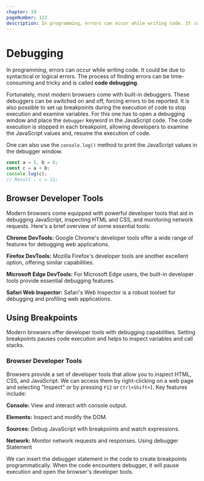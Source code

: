 ```yaml
---
chapter: 19
pageNumber: 122
description: In programming, errors can occur while writing code. It could be due to syntactical or logical errors. The process of finding errors can be time-consuming and tricky and is called code debugging.
---
```

# Debugging

In programming, errors can occur while writing code. It could be due to syntactical or logical errors. The process of finding errors can be time-consuming and tricky and is called **code debugging**.

Fortunately, most modern browsers come with built-in debuggers. These debuggers can be switched on and off, forcing errors to be reported. It is also possible to set up breakpoints during the execution of code to stop execution and examine variables. For this one has to open a debugging window and place the `debugger` keyword in the JavaScript code. The code execution is stopped in each breakpoint, allowing developers to examine the JavaScript values and, resume the execution of code.

One can also use the `console.log()` method to print the JavaScript values in the debugger window.

```javascript
const a = 5, b = 6;
const c = a + b;
console.log(c);
// Result : c = 11;
```
## Browser Developer Tools
Modern browsers come equipped with powerful developer tools that aid in debugging JavaScript, inspecting HTML and CSS, and monitoring network requests. Here's a brief overview of some essential tools:

**Chrome DevTools:** Google Chrome's developer tools offer a wide range of features for debugging web applications.

**Firefox DevTools:** Mozilla Firefox's developer tools are another excellent option, offering similar capabilities.

**Microsoft Edge DevTools:** For Microsoft Edge users, the built-in developer tools provide essential debugging features.

**Safari Web Inspector:** Safari's Web Inspector is a robust toolset for debugging and profiling web applications.

## Using Breakpoints

Modern browsers offer developer tools with debugging capabilities.
Setting breakpoints pauses code execution and helps to inspect variables and call stacks.


### Browser Developer Tools

Browsers provide a set of developer tools that allow you to inspect HTML, CSS, and JavaScript.
We can access them by right-clicking on a web page and selecting "Inspect" or by pressing `F12` or `Ctrl+Shift+I`.
Key features include:

**Console:** View and interact with console output.

**Elements:** Inspect and modify the DOM.

**Sources:** Debug JavaScript with breakpoints and watch expressions.

**Network:** Monitor network requests and responses.
Using debugger Statement

We can insert the debugger statement in the code to create breakpoints programmatically. When the code encounters debugger, it will pause execution and open the browser's developer tools.
